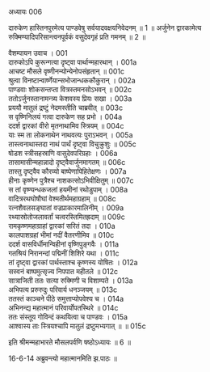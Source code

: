 अध्यायः 006

दारुकेण हास्तिनपुरमेत्य पाण्डवेषु सर्वयादवक्षयनिवेदनम् ॥ 1 ॥ अर्जुनेन द्वारकामेत्य रुक्मिण्यादिपरिसान्त्वनपूर्वकं वसुदेवगृहं प्रति गमनम् ॥ 2 ॥

वैशम्पायन उवाच ।	001  
दारुकोऽपि कुरून्गत्वा दृष्ट्वा पार्थान्महारथान् ।	001a  
आचष्ट मौसले वृष्णीनन्योन्येनोपसंहृतान् ॥	001c  
श्रुत्वा विनष्टान्वार्ष्णेयान्सभोजान्धककौकुरान् ।	002a  
पाण्डवाः शोकसन्तप्ता वित्रस्तमनसोऽभवन् ॥	002c  
ततोऽर्जुनस्तानामन्त्र्य केशवस्य प्रियः सखा ।	003a  
प्रययौ मातुलं द्रष्टुं नेदमस्तीति चाब्रवीत् ॥	003c  
स वृष्णिनिलयं गत्वा दारुकेण सह प्रभो ।	004a  
ददर्श द्वारकां वीरो मृतनाथामिव स्त्रियम् ॥	004c  
याः स्म ता लोकनाथेन नाथवत्यः पुराऽभवन् ।	005a  
तास्त्वनाथास्तदा नाथं पार्थं दृष्ट्वा विचुक्रुशुः ॥	005c  
षोडश स्त्रीसहस्राणि वासुदेवपरिग्रहाः ।	006a  
तासामासीन्महान्नादो दृष्ट्वैवार्जुनमागतम् ॥	006c  
तास्तु दृष्ट्वैव कौरव्यो बाष्पेणापिहितेक्षणः ।	007a  
हीनाः कृष्णेन पुत्रैश्च नाशकत्सोऽभिवीक्षितुम् ॥	007c  
स तां वृष्ण्यन्धकजलां हयमीनां रथोडुपाम् ।	008a  
वादित्ररथघोषौघां वेश्मतीर्थमहाग्रहाम् ॥	008c  
रत्नशैवलसङ्घातां वज्रप्राकारमालिनीम् ।	009a  
रथ्यास्रोतोजलावर्तां चत्वरस्तिमितह्रदाम् ॥	009c  
रामकृष्णमहाग्राहां द्वारकां सरितं तदा ।	010a  
कालपाशग्रहां भीमां नदीं वैतरणीमिव ॥	010c  
ददर्श वासविर्धीमान्विहीनां वृष्णिपुङ्गवैः ।	011a  
गतश्रियं निरानन्दां पद्मिनीं शिशिरे यथा ।	011c  
तां दृष्ट्वा द्वारकां पार्थस्ताश्च कृष्णस्य योषितः ।	012a  
सस्वनं बाष्पमुत्सृज्य निपपात महीतले ॥	012c  
सात्राजिती ततः सत्या रुक्मिणी च विशाम्पते ।	013a  
अभिपत्य प्ररुरुदुः परिवार्य धनञ्जयम् ॥	013c  
ततस्तं काञ्चने पीठे समुत्ताप्योपवेश्य च ।	014a  
अभिनन्द्य महात्मानं परिवार्योपतस्थिरे ॥	014c  
ततः संस्तूय गोविन्दं कथयित्वा च पाण्डवः ।	015a  
आश्वास्य ताः स्त्रियश्चापि मातुलं द्रष्टुमभ्यगात् ॥ ॥	015c  

इति श्रीमन्महाभारते मौसलपर्वणि षष्ठोऽध्यायः ॥ 6 ॥

16-6-14 अब्रुवन्त्यो महात्मानमिति झ.पाठः ॥ 
